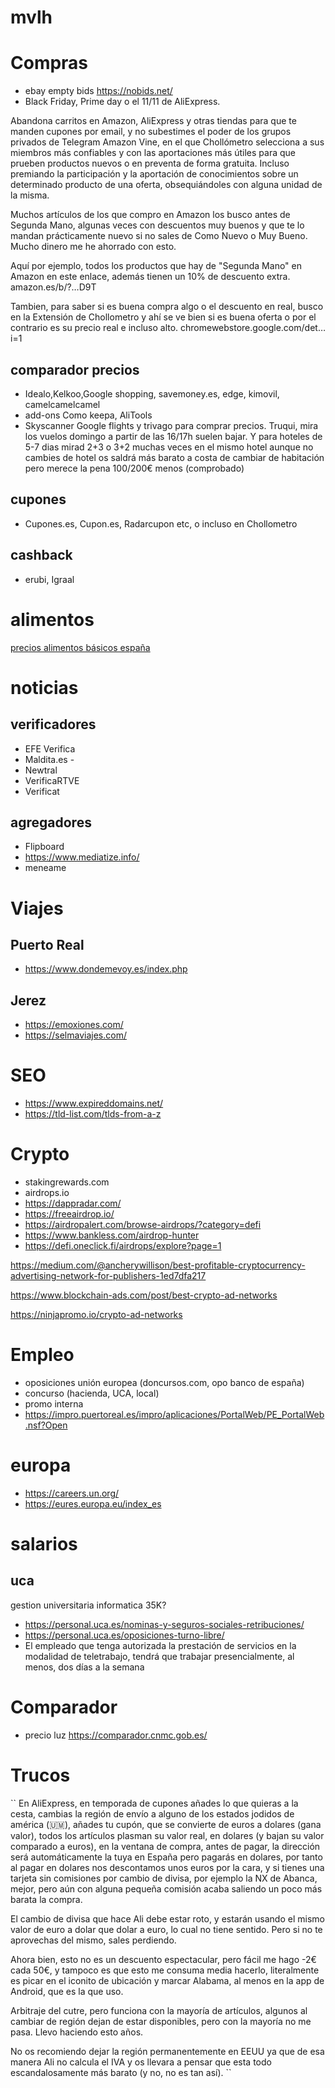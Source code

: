 # mvlh


# Compras
* ebay empty bids https://nobids.net/
* Black Friday, Prime day o el 11/11 de AliExpress.

Abandona carritos en Amazon, AliExpress y otras tiendas para que te manden cupones por email, y no subestimes el poder de los grupos privados de Telegram
Amazon Vine, en el que Chollómetro selecciona a sus miembros más confiables y con las aportaciones más útiles para que prueben productos nuevos o en preventa de forma gratuita. Incluso premiando la participación y la aportación de conocimientos sobre un determinado producto de una oferta, obsequiándoles con alguna unidad de la misma.

Muchos artículos de los que compro en Amazon los busco antes de Segunda Mano, algunas veces con descuentos muy buenos y que te lo mandan prácticamente nuevo si no sales de Como Nuevo o Muy Bueno. Mucho dinero me he ahorrado con esto.

Aquí por ejemplo, todos los productos que hay de "Segunda Mano" en Amazon en este enlace, además tienen un 10% de descuento extra.
amazon.es/b/?…D9T

Tambien, para saber si es buena compra algo o el descuento en real, busco en la Extensión de Chollometro y ahí se ve bien si es buena oferta o por el contrario es su precio real e incluso alto.
chromewebstore.google.com/det…i=1

## comparador precios
* Idealo,Kelkoo,Google shopping, savemoney.es, edge, kimovil,  camelcamelcamel
* add-ons Como keepa, AliTools
* Skyscanner Google flights y trivago para comprar precios.
Truqui, mira los vuelos domingo a partir de las 16/17h suelen bajar.
Y para hoteles de 5-7 dias mirad 2+3 o 3+2 muchas veces en el mismo hotel aunque no cambies de hotel os saldrá más barato a costa de cambiar de habitación pero merece la pena 100/200€ menos (comprobado)
  
## cupones
* Cupones.es, Cupon.es, Radarcupon etc, o incluso en Chollometro

## cashback
* erubi, Igraal

# alimentos
[precios alimentos básicos españa](https://poy.es)

# noticias
## verificadores 
 - EFE Verifica
 - Maldita.es -
 - Newtral
 - VerificaRTVE 
 - Verificat
## agregadores
 - Flipboard  
 - https://www.mediatize.info/
 - meneame

# Viajes
## Puerto Real
- https://www.dondemevoy.es/index.php
## Jerez
- https://emoxiones.com/
- https://selmaviajes.com/

# SEO
- https://www.expireddomains.net/
- https://tld-list.com/tlds-from-a-z

# Crypto
- stakingrewards.com 
- airdrops.io
- https://dappradar.com/
- https://freeairdrop.io/
- https://airdropalert.com/browse-airdrops/?category=defi
- https://www.bankless.com/airdrop-hunter
- https://defi.oneclick.fi/airdrops/explore?page=1

https://medium.com/@ancherywillison/best-profitable-cryptocurrency-advertising-network-for-publishers-1ed7dfa217

https://www.blockchain-ads.com/post/best-crypto-ad-networks

https://ninjapromo.io/crypto-ad-networks

# Empleo 
- oposiciones unión europea (doncursos.com, opo banco de españa)
- concurso (hacienda, UCA, local)
- promo interna
- https://impro.puertoreal.es/impro/aplicaciones/PortalWeb/PE_PortalWeb.nsf?Open
# europa
- https://careers.un.org/
- https://eures.europa.eu/index_es

# salarios
## uca
gestion universitaria informatica 35K?
- https://personal.uca.es/nominas-y-seguros-sociales-retribuciones/
- https://personal.uca.es/oposiciones-turno-libre/
- El empleado que tenga autorizada la prestación de servicios en la modalidad de teletrabajo, tendrá que trabajar presencialmente, al menos, dos días a la semana

# Comparador
* precio luz https://comparador.cnmc.gob.es/

# Trucos
``
En AliExpress, en temporada de cupones añades lo que quieras a la cesta, cambias la región de envío a alguno de los estados jodidos de américa (🇺🇲), añades tu cupón, que se convierte de euros a dolares (gana valor), todos los artículos plasman su valor real, en dolares (y bajan su valor comparado a euros), en la ventana de compra, antes de pagar, la dirección será automáticamente la tuya en España pero pagarás en dolares, por tanto al pagar en dolares nos descontamos unos euros por la cara, y si tienes una tarjeta sin comisiones por cambio de divisa, por ejemplo la NX de Abanca, mejor, pero aún con alguna pequeña comisión acaba saliendo un poco más barata la compra.

El cambio de divisa que hace Ali debe estar roto, y estarán usando el mismo valor de euro a dolar que dolar a euro, lo cual no tiene sentido. Pero si no te aprovechas del mismo, sales perdiendo.

Ahora bien, esto no es un descuento espectacular, pero fácil me hago -2€ cada 50€, y tampoco es que esto me consuma media hacerlo, literalmente es picar en el iconito de ubicación y marcar Alabama, al menos en la app de Android, que es la que uso.

Arbitraje del cutre, pero funciona con la mayoría de artículos, algunos al cambiar de región dejan de estar disponibles, pero con la mayoría no me pasa. Llevo haciendo esto años.

No os recomiendo dejar la región permanentemente en EEUU ya que de esa manera Ali no calcula el IVA y os llevara a pensar que esta todo escandalosamente más barato (y no, no es tan así).
``
